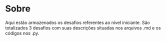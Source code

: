 # Sobre
Aqui estão armazenados os desafios referentes ao nível iniciante. São totalizados 3 desafios com suas descrições situadas nos arquivos .md e os códigos nos .py.
